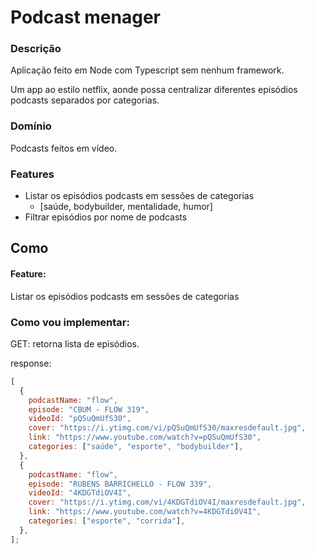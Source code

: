 # Podcast menager

### Descrição

Aplicação feito em Node com Typescript sem nenhum framework.

Um app ao estilo netflix, aonde possa centralizar diferentes episódios podcasts
separados por categorias.

### Domínio

Podcasts feitos em vídeo.

### Features

- Listar os episódios podcasts em sessões de categorias
  - [saúde, bodybuilder, mentalidade, humor]
- Filtrar episódios por nome de podcasts

## Como

#### Feature:

Listar os episódios podcasts em sessões de categorias

### Como vou implementar:

GET: retorna lista de episódios.

response:

```js
[
  {
    podcastName: "flow",
    episode: "CBUM - FLOW 319",
    videoId: "pQSuQmUfS30",
    cover: "https://i.ytimg.com/vi/pQSuQmUfS30/maxresdefault.jpg",
    link: "https://www.youtube.com/watch?v=pQSuQmUfS30",
    categories: ["saúde", "esporte", "bodybuilder"],
  },
  {
    podcastName: "flow",
    episode: "RUBENS BARRICHELLO - FLOW 339",
    videoId: "4KDGTdiOV4I",
    cover: "https://i.ytimg.com/vi/4KDGTdiOV4I/maxresdefault.jpg",
    link: "https://www.youtube.com/watch?v=4KDGTdiOV4I",
    categories: ["esporte", "corrida"],
  },
];
```
